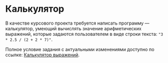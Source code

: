 # Калькулятор

В качестве курсового проекта требуется написать программу — калькулятор,
умеющий вычислять значение арифметических выражений, которые задаются
пользователем в виде строки текста: `"3 * 2.5 / (2 + 2 * 7)"`.

Полное условие задания с актуальными изменениями доступно по ссылке:
[Калькулятор выражений](https://docs.google.com/document/d/1k7sHx5tgwlIBXyJt1ZdCz6kAj7rQbf1l2qLQ2OvJM78/edit).
